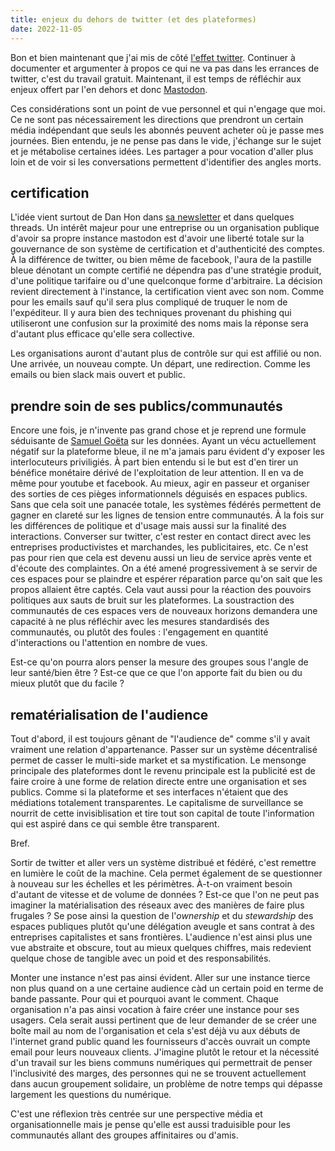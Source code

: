 ```yaml
---
title: enjeux du dehors de twitter (et des plateformes)
date: 2022-11-05
---
```


Bon et bien maintenant que j'ai mis de côté [l'effet twitter][1].
Continuer à documenter et argumenter à propos ce qui ne va pas dans les 
errances de twitter, c'est du travail gratuit.
Maintenant, il est temps de réfléchir aux enjeux offert par l'en dehors 
et donc [Mastodon][4].

[1]: https://11d.im/yo/20221102211040/
[4]: https://joinmastodon.org/

Ces considérations sont un point de vue personnel et qui n'engage que moi.
Ce ne sont pas nécessairement les directions que prendront un certain 
média indépendant que seuls les abonnés peuvent acheter où je passe mes 
journées.
Bien entendu, je ne pense pas dans le vide, j'échange sur le sujet et je 
métabolise certaines idées.
Les partager a pour vocation d'aller plus loin et de voir si les 
conversations permettent d'identifier des angles morts.


## certification


L'idée vient surtout de Dan Hon dans [sa newsletter][2] et dans quelques 
threads.
Un intérêt majeur pour une entreprise ou un organisation publique 
d'avoir sa propre instance mastodon est d'avoir une liberté totale sur 
la gouvernance de son système de certification et d'authenticité des 
comptes.
À la différence de twitter, ou bien même de facebook, l'aura de la 
pastille bleue dénotant un compte certifié ne dépendra pas d'une 
stratégie produit, d'une politique tarifaire ou d'une quelconque forme 
d'arbitraire.
La décision revient directement à l'instance, la certification vient 
avec son nom.
Comme pour les emails sauf qu'il sera plus compliqué de truquer le nom 
de l'expéditeur.
Il y aura bien des techniques provenant du phishing qui utiliseront une 
confusion sur la proximité des noms mais la réponse sera d'autant plus 
efficace qu'elle sera collective.

Les organisations auront d'autant plus de contrôle sur qui est affilié 
ou non.
Une arrivée, un nouveau compte.
Un départ, une redirection.
Comme les emails ou bien slack mais ouvert et public.

[2]: https://newsletter.danhon.com/archive/4230/


## prendre soin de ses publics/communautés

Encore une fois, je n'invente pas grand chose et je reprend une formule 
séduisante de [Samuel Goëta][3] sur les données.
Ayant un vécu actuellement négatif sur la plateforme bleue, il ne m'a 
jamais paru évident d'y exposer les interlocuteurs priviligiés.
À part bien entendu si le but est d'en tirer un bénéfice monétaire 
dérivé de l'exploitation de leur attention.
Il en va de même pour youtube et facebook.
Au mieux, agir en passeur et organiser des sorties de ces pièges 
informationnels déguisés en espaces publics.
Sans que cela soit une panacée totale, les systèmes fédérés permettent 
de gagner en clareté sur les lignes de tension entre communautés.
À la fois sur les différences de politique et d'usage mais aussi sur la 
finalité des interactions.
Converser sur twitter, c'est rester en contact direct avec les 
entreprises productivistes et marchandes, les publicitaires, etc.
Ce n'est pas pour rien que cela est devenu aussi un lieu de service 
après vente et d'écoute des complaintes.
On a été amené progressivement à se servir de ces espaces pour se 
plaindre et espérer réparation parce qu'on sait que les propos allaient 
être captés.
Cela vaut aussi pour la réaction des pouvoirs politiques aux sauts de 
bruit sur les plateformes.
La soustraction des communautés de ces espaces vers de nouveaux horizons 
demandera une capacité à ne plus réfléchir avec les mesures standardisés 
des communautés, ou plutôt des foules : l'engagement en quantité 
d'interactions ou l'attention en nombre de vues.


Est-ce qu'on pourra alors penser la mesure des groupes sous l'angle de 
leur santé/bien être ? Est-ce que ce que l'on apporte fait du bien ou du 
mieux plutôt que du facile ?

[3]: https://twitter.com/samgoeta


## rematérialisation de l'audience

Tout d'abord, il est toujours gênant de "l'audience de" comme s'il y 
avait vraiment une relation d'appartenance.
Passer sur un système décentralisé permet de casser le multi-side market 
et sa mystification.
Le mensonge principale des plateformes dont le revenu principale est la 
publicité est de faire croire à une forme de relation directe entre une 
organisation et ses publics.
Comme si la plateforme et ses interfaces n'étaient que des médiations 
totalement transparentes.
Le capitalisme de surveillance se nourrit de cette invisiblisation et 
tire tout son capital de toute l'information qui est aspiré dans ce qui 
semble être transparent.

Bref.

Sortir de twitter et aller vers un système distribué et fédéré, c'est 
remettre en lumière le coût de la machine.
Cela permet également de se questionner à nouveau sur les échelles et 
les périmètres. À-t-on vraiment besoin d'autant de vitesse et de volume 
de données ?
Est-ce que l'on ne peut pas imaginer la matérialisation des réseaux avec 
des manières de faire plus frugales ?
Se pose ainsi la question de l'*ownership* et du *stewardship* des 
espaces publiques plutôt qu'une délégation aveugle et sans contrat à des 
entreprises capitalistes et sans frontières.
L'audience n'est ainsi plus une vue abstraite et obscure, tout au mieux 
quelques chiffres, mais redevient quelque chose de tangible avec un poid 
et des responsabilités.

Monter une instance n'est pas ainsi évident.
Aller sur une instance tierce non plus quand on a une certaine audience 
càd un certain poid en terme de bande passante. Pour qui et pourquoi 
avant le comment.
Chaque organisation n'a pas ainsi vocation à faire créer une instance 
pour ses usagers.
Cela serait aussi pertinent que de leur demander de se créer une boîte 
mail au nom de l'organisation et cela s'est déjà vu aux débuts de 
l'internet grand public quand les fournisseurs d'accès ouvrait un compte 
email pour leurs nouveaux clients.
J'imagine plutôt le retour et la nécessité d'un travail sur les biens 
communs numériques qui permettrait de penser l'inclusivité des marges, 
des personnes qui ne se trouvent actuellement dans aucun groupement 
solidaire, un problème de notre temps qui dépasse largement les 
questions du numérique.

C'est une réflexion très centrée sur une perspective média et 
organisationnelle mais je pense qu'elle est aussi traduisible pour les 
communautés allant des groupes affinitaires ou d'amis.
